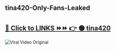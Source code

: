 
 ## tina420-Only-Fans-Leaked

# <h2><a href="https://clipsfans.com/tina420&ref=git">🔗 Click to LINKS ⏩⏩ 👉 🟢 tina420 </a></h2>

<a href="https://clipsfans.com/tina420&ref=git" rel="nofollow" data-target="animated-image.originalLink"><img src="https://i.ibb.co.com/xMMVF88/686577567.gif" alt="Viral Video Original" style="max-width: 100%; display: inline-block;" data-target="animated-image.originalImage"></a>
